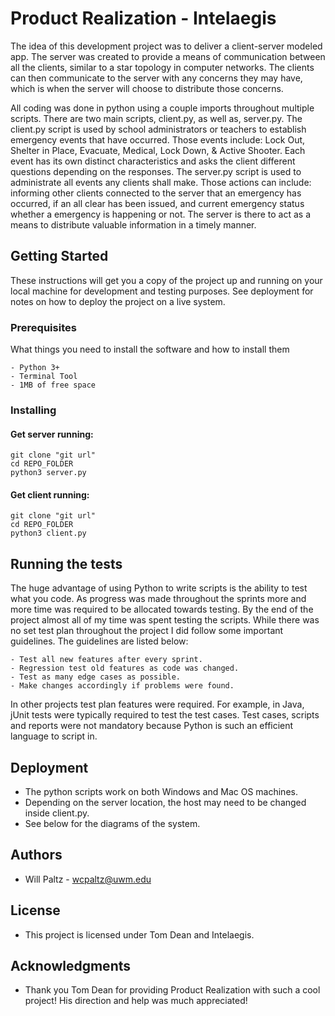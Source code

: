 # Product Realization - Intelaegis

The idea of this development project was to deliver a client-server modeled app. The server was created to provide a means of communication between all the clients, similar to a star topology in computer networks. The clients can then communicate to the server with any concerns they may have, which is when the server will choose to distribute those concerns.

All coding was done in python using a couple imports throughout multiple scripts. There are two main scripts, client.py, as well as, server.py. The client.py script is used by school administrators or teachers to establish emergency events that have occurred. Those events include: Lock Out, Shelter in Place, Evacuate, Medical, Lock Down, & Active Shooter. Each event has its own distinct characteristics and asks the client different questions depending on the responses. The server.py script is used to administrate all events any clients shall make. Those actions can include: informing other clients connected to the server that an emergency has occurred, if an all clear has been issued, and current emergency status whether a emergency is happening or not. The server is there to act as a means to distribute valuable information in a timely manner.

## Getting Started

These instructions will get you a copy of the project up and running on your local machine for development and testing purposes. See deployment for notes on how to deploy the project on a live system.

### Prerequisites

What things you need to install the software and how to install them

```
- Python 3+
- Terminal Tool
- 1MB of free space
```

### Installing

#### Get server running:
```
git clone "git url"
cd REPO_FOLDER
python3 server.py
```

#### Get client running:
```
git clone "git url"
cd REPO_FOLDER
python3 client.py
```

## Running the tests

The huge advantage of using Python to write scripts is the ability to test what you code. As progress was made throughout the sprints more and more time was required to be allocated towards testing. By the end of the project almost all of my time was spent testing the scripts. While there was no set test plan throughout the project I did follow some important guidelines. The guidelines are listed below:
```
- Test all new features after every sprint. 
- Regression test old features as code was changed. 
- Test as many edge cases as possible. 
- Make changes accordingly if problems were found. 
```
In other projects test plan features were required. For example, in Java, jUnit tests were typically required to test the test cases. Test cases, scripts and reports were not mandatory because Python is such an efficient language to script in. 

## Deployment
- The python scripts work on both Windows and Mac OS machines.
- Depending on the server location, the host may need to be changed inside client.py.
- See below for the diagrams of the system.

## Authors
- Will Paltz - wcpaltz@uwm.edu

## License
- This project is licensed under Tom Dean and Intelaegis.

## Acknowledgments
- Thank you Tom Dean for providing Product Realization with such a cool project! His direction and help was much appreciated!

